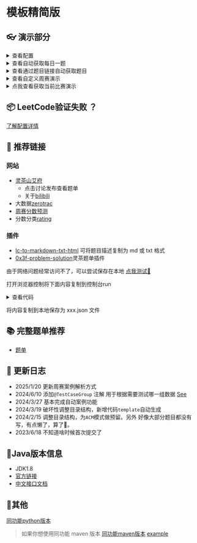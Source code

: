 # 模板精简版



## 👓 演示部分

<details>
  <summary>查看配置</summary>
  <img src="./assert/create-cookie-dir.png" alt="config"/>
</details>



<details>
  <summary>查看自动获取每日一题</summary>
  <img src="./assert/every-day-learn.png" alt="每日一题演示"/>
</details>



<details>
  <summary>查看通过题目链接自动获取题目</summary>
  <img src="./assert/custom-url.gif" alt="自定义题目"/>
  <img src="./assert/custom-url-01.png" alt="自定义题目"/>
</details>


<details>
  <summary>查看自定义周赛演示</summary>
  <img src="./assert/custom-contest.gif" alt="自定义比赛演示"/>
</details>


<details>
  <summary>点我查看获取当前比赛演示</summary>
  <img src="./assert/current-contest.gif" alt="当前比赛"/>
  由于当前没有任何比赛因此没有抓取
</details>




## 📦 LeetCode验证失败 ？


[了解配置详情](./main/java/code_generation/crwal/readme.md)


## 🚀 推荐链接


### 网站

- [灵茶山艾府](https://leetcode.cn/u/endlesscheng/)
  - 点击讨论发布查看题单
  - 关于[bilibili](https://space.bilibili.com/206214)
- 大数据[zerotrac](https://zerotrac.github.io/leetcode_problem_rating/#/)
- [周赛分数预测](https://lccn.lbao.site/)
- 分数分类[rating](https://huxulm.github.io/lc-rating/)

### 插件
- [lc-to-markdown-txt-html](https://greasyfork.org/scripts/491969/feedback) 可将题目描述复制为 md 或 txt 格式
- [0x3f-problem-solution](https://greasyfork.org/zh-CN/scripts/501134-0x3f-problem-solution)灵茶题单插件

由于网络问题经常访问不了，可以尝试保存在本地 [点我测试🚀](https://huxulm.github.io/lc-rating/)

打开浏览器控制将下面内容复制到控制台run





<details>
  <summary>查看代码</summary>
  <pre >
      <code class="language-javascript">
          const trs = document.querySelectorAll('table tbody tr')
          let ans = []
          Array.from(trs).forEach(tr=>{
          const tds = tr.querySelectorAll('td')
          const title = tds[2].querySelector('a').textContent
          const url = tds[2].querySelector('a').href
          const score = tds[3].querySelector('div').textContent
          // console.log(title,url,score)
            let obj = {
                title,
                score,
                url
              }
          ans.push(obj)
          })
          // console.log(ans)
          console.table(ans)
      </code>
  
  </pre>

</details>



将内容复制到本地保存为 xxx.json 文件


## 📚 完整题单推荐

- [题单](https://doocs.gitee.io/leetcode/tags.html)


## 📘 更新日志


- 2025/1/20 更新周赛案例解析方式
- 2024/6/10 添加`@TestCaseGroup` 注解 用于根据需要测试哪一组数据 [See](./main/java/code_generation/annotation/TestCaseGroup.java)
- 2024/3/27 基本完成自动案例功能
- 2024/3/19 破坏性调整目录结构，新增代码`template`自动生成
- 2024/2/15 调整目录结构，为`ACM`模式做预留。另外 好像大部分题目都没有写，有点懒了，算了🤣。
- 2023/6/18 不知道啥时候首次提交了



## 👜Java版本信息

- JDK1.8
- [官方链接](https://leetcode.cn/)
- [中文接口文档](https://www.matools.com/api/java8)

## 🦎其他

[同功能python版本](https://github.com/wuxin0011/py-lc-run)

> 如果你想使用同功能 maven 版本
[同功能maven版本](https://github.com/wuxin0011/java-lc-run)
[example](https://github.com/wuxin0011/java-lc-run-example)

